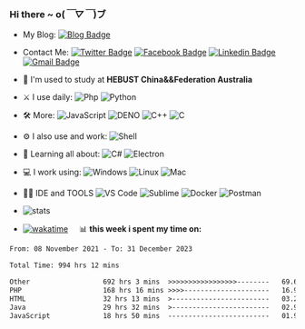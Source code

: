 ### Hi there  ~ o(*￣▽￣*)ブ
- My Blog: [![Blog Badge](https://img.shields.io/badge/Blog-https%3A%2F%2Fblog.jiawei.xin-yellowgreen)](https://blog.jiawei.xin)

- Contact Me:
[![Twitter Badge](https://img.shields.io/badge/-@xinjiawei3-blue?style=plastic&logo=Twitter&logoColor=white&link=https://twitter.com/xinjiawei3/)](https://twitter.com/xinjiawei3/)
[![Facebook Badge](https://img.shields.io/badge/-@xinjiawei-blue?style=plastic&logo=Facebook&logoColor=white&link=https://www.facebook.com/jiawei.xin.501)](https://www.facebook.com/jiawei.xin.501)
[![Linkedin Badge](https://img.shields.io/badge/-@jiaweixin-blue?style=plastic&logo=Linkedin&logoColor=white&link=https://www.linkedin.com/in/jiaweixin-a58941104/)](https://www.linkedin.com/in/jiaweixin-a58941104/)
[![Gmail Badge](https://img.shields.io/badge/-xinjiawei@mb6.top-c14438?style=plastic&logo=Gmail&logoColor=white&link=mailto:xinjiawei@mb6.top)](mailto:xinjiawei@mb6.top)

- 🏢 I'm used to study at **HEBUST China&&Federation Australia**
- ⚔ I use daily:
  ![Php](https://img.shields.io/badge/-php-394989?style=plastic&logo=php)
  ![Python](https://img.shields.io/badge/-Python-8fcfd1?style=plastic&logo=Python)
  
- 🛠 More:
  ![JavaScript](https://img.shields.io/badge/-JavaScript-black?style=plastic&logo=javascript)
  ![DENO](https://img.shields.io/badge/-deno-black?style=plastic&logo=DENO) 
  ![C++](https://img.shields.io/badge/-C++-00599C?style=plastic&logo=c)
  ![C](https://img.shields.io/badge/-C-00599C?style=plastic&logo=c)

- ⚙️ I also use and work: 
   ![Shell](https://img.shields.io/badge/-Shell-blasck?style=plastic&logo=Shell)
   
- 🌱 Learning all about:
  ![C#](https://img.shields.io/badge/-C%23-00599C?style=plastic&logo=c)
  ![Electron](https://img.shields.io/badge/-Electron-white?style=plastic&logo=Electron) 
  
- 💻 I work using:
  ![Windows](https://img.shields.io/badge/Windows-0078D6?style=plastic&logo=windows&logoColor=white)
  ![Linux](https://img.shields.io/badge/Linux-FCC624?style=plastic&logo=linux&logoColor=black)
  ![Mac](https://img.shields.io/badge/macOS-ffffff?style=plastic&logo=macos&logoColor=black)
  
- 👩‍💻 IDE and TOOLS
  ![VS Code](https://img.shields.io/badge/-VS%20Code-007ACC?style=plastic&logo=visual-studio-code)
  ![Sublime](https://img.shields.io/badge/-Sublime-181717?style=plastic&logo=sublimetext)
  ![Docker](https://img.shields.io/badge/-Docker-black?style=plastic&logo=docker)
  ![Postman](https://img.shields.io/badge/-Postman-black?style=plastic&logo=postman)
  
- ![stats](https://github-readme-stats.vercel.app/api?username=xinjiawei)
- [![wakatime](https://wakatime.com/badge/user/60583d7f-15e9-49c1-b4eb-dd05e1ccec37.svg)](https://wakatime.com/@60583d7f-15e9-49c1-b4eb-dd05e1ccec37) &nbsp;&nbsp;&nbsp;
  📊 **this week i spent my time on:**
<!--START_SECTION:waka-->

```txt
From: 08 November 2021 - To: 31 December 2023

Total Time: 994 hrs 12 mins

Other                  692 hrs 3 mins  >>>>>>>>>>>>>>>>>--------   69.61 %
PHP                    168 hrs 16 mins >>>>---------------------   16.93 %
HTML                   32 hrs 13 mins  >------------------------   03.24 %
Java                   29 hrs 32 mins  >------------------------   02.97 %
JavaScript             18 hrs 50 mins  -------------------------   01.90 %
```

<!--END_SECTION:waka-->
